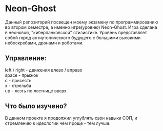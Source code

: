 # Neon-Ghost
Данный репозиторий посвещен моему экзамену по программированию во втором семестре, а именно игре(уровню) Neon-Ghost. Игра сделана в неоновой, "киберпанковской" стилистике. Уровень представляет собой город антиутопического будущего с большими высокими небоскребами, дронами и роботами.

## Управление:
left / right - движения влево / вправо  
space - прыжок  
c - присесть  
x - стрельба  
up - лезть по лестнице вверх

## Что было изучено?
В данном проекте я продолжил углублять свои навыки ООП, и стремлению к идеологии чем проще - тем лучше.

